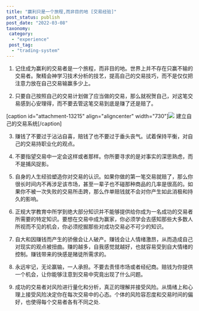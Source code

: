 ```yaml
---
title: "赢利只是一个旅程,而非目的地 [交易经验]"
post_status: publish
post_date: "2022-03-08"
taxonomy:
 category: 
  - "experience"
 post_tag: 
  - "trading-system"
---
```


1. 记住成为赢利的交易者是一个旅程，而非目的地。世界上并不存在只赢不输的交易者。聚精会神学习技术分析的技艺，提高自己的交易技巧，而不是仅仅把注意力放在自己交易输赢多少上。

2. 只要自己按照自己的交易计划做了应当做的交易，那么就祝贺自己，对这笔交易感到心安理得，而不要去管这笔交易到底是赚了还是赔了。

[caption id="attachment-13215" align="aligncenter" width="730"]![](https://cdn.fendou.la/funstoutiao/2019/04/1557232863-Trading-System.jpg) 建立自己的交易系统[/caption]

3. 赚钱了不要过于沾沾自喜，赔钱了也不要过于垂头丧气。试着保持平衡，对自己的交易持职业化的观点。

4. 不要指望交易中一定会这样或者那样。你所要寻求的是对事实的深思熟虑，而不是捕风捉影。

5. 自身的人生经验塑造你对交易的认识。如果你做的第一笔交易就赔了，那么你很长时间内不再涉足该市场，甚至一辈子也不碰那种商品的几率是很高的。如果你不被一次失败的交易所击跨，那么作单赔钱就不会对你产生如此消极和持久的影响。

6. 正规大学教育中所学到绝大部分知识并不能够提供给你成为一名成功的交易者所需要的特定知识。要想在交易中成为赢家，你必须学会去感知那些大多数人所视而不见的机会，你必须挖掘那些对成功交易必不可少的知识。

7. 自大和因赚钱而产生的骄傲会让人破产。赚钱会让人情绪激昂，从而造成自己对现实的观点被扭曲。赚的越多，自我感觉就越好，也就容易受到自大情绪的控制。赚钱带来的快感是赌徒所需求的。

8. 永远牢记，无论赢输，一人承担。不要去责怪市场或者经纪商。赔钱为你提供一个机会，让你能够注意到交易中究竟出现了什么问题。

9. 成功的交易者对风险进行量化和分析，真正的理解并接受风险。从情绪上和心理上接受风险决定你在每次交易中的心态。个体的风险容忍度和交易时间的偏好，也使得每个交易者各有不同之处.
